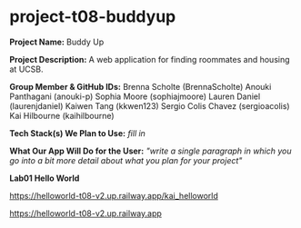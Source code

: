 # project-t08-buddyup

**Project Name:** Buddy Up

**Project Description:** A web application for finding roommates and housing at UCSB.

**Group Member & GitHub IDs:**
Brenna Scholte (BrennaScholte)
Anouki Panthagani (anouki-p)
Sophia Moore (sophiajmoore)
Lauren Daniel (laurenjdaniel)
Kaiwen Tang (kkwen123)
Sergio Colis Chavez (sergioacolis)
Kai Hilbourne (kaihilbourne)

**Tech Stack(s) We Plan to Use:**
*fill in*

**What Our App Will Do for the User:**
*"write a single paragraph in which you go into a bit more detail about what you plan for your project"*

**Lab01 Hello World**

https://helloworld-t08-v2.up.railway.app/kai_helloworld

https://helloworld-t08-v2.up.railway.app
